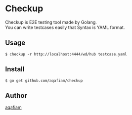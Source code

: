 # Checkup

Checkup is E2E testing tool made by Golang.  
You can write testcases easily that Syntax is YAML format.

## Usage

```
$ checkup -r http://localhost:4444/wd/hub testcase.yaml
```

## Install

```
$ go get github.com/aqafiam/checkup
```

## Author

[aqafiam](https://github.com/aqafiam)

